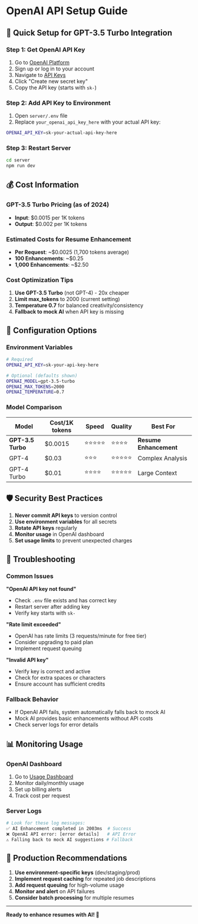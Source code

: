 # OpenAI API Setup Guide

## 🚀 Quick Setup for GPT-3.5 Turbo Integration

### Step 1: Get OpenAI API Key

1. Go to [OpenAI Platform](https://platform.openai.com/)
2. Sign up or log in to your account
3. Navigate to [API Keys](https://platform.openai.com/api-keys)
4. Click "Create new secret key"
5. Copy the API key (starts with `sk-`)

### Step 2: Add API Key to Environment

1. Open `server/.env` file
2. Replace `your_openai_api_key_here` with your actual API key:

```bash
OPENAI_API_KEY=sk-your-actual-api-key-here
```

### Step 3: Restart Server

```bash
cd server
npm run dev
```

## 💰 Cost Information

### GPT-3.5 Turbo Pricing (as of 2024)
- **Input**: $0.0015 per 1K tokens
- **Output**: $0.002 per 1K tokens

### Estimated Costs for Resume Enhancement
- **Per Request**: ~$0.0025 (1,700 tokens average)
- **100 Enhancements**: ~$0.25
- **1,000 Enhancements**: ~$2.50

### Cost Optimization Tips
1. **Use GPT-3.5 Turbo** (not GPT-4) - 20x cheaper
2. **Limit max_tokens** to 2000 (current setting)
3. **Temperature 0.7** for balanced creativity/consistency
4. **Fallback to mock AI** when API key is missing

## 🔧 Configuration Options

### Environment Variables
```bash
# Required
OPENAI_API_KEY=sk-your-api-key-here

# Optional (defaults shown)
OPENAI_MODEL=gpt-3.5-turbo
OPENAI_MAX_TOKENS=2000
OPENAI_TEMPERATURE=0.7
```

### Model Comparison
| Model | Cost/1K tokens | Speed | Quality | Best For |
|-------|----------------|-------|---------|----------|
| **GPT-3.5 Turbo** | $0.0015 | ⭐⭐⭐⭐⭐ | ⭐⭐⭐⭐ | **Resume Enhancement** |
| GPT-4 | $0.03 | ⭐⭐⭐ | ⭐⭐⭐⭐⭐ | Complex Analysis |
| GPT-4 Turbo | $0.01 | ⭐⭐⭐⭐ | ⭐⭐⭐⭐⭐ | Large Context |

## 🛡️ Security Best Practices

1. **Never commit API keys** to version control
2. **Use environment variables** for all secrets
3. **Rotate API keys** regularly
4. **Monitor usage** in OpenAI dashboard
5. **Set usage limits** to prevent unexpected charges

## 🚨 Troubleshooting

### Common Issues

**"OpenAI API key not found"**
- Check `.env` file exists and has correct key
- Restart server after adding key
- Verify key starts with `sk-`

**"Rate limit exceeded"**
- OpenAI has rate limits (3 requests/minute for free tier)
- Consider upgrading to paid plan
- Implement request queuing

**"Invalid API key"**
- Verify key is correct and active
- Check for extra spaces or characters
- Ensure account has sufficient credits

### Fallback Behavior
- If OpenAI API fails, system automatically falls back to mock AI
- Mock AI provides basic enhancements without API costs
- Check server logs for error details

## 📊 Monitoring Usage

### OpenAI Dashboard
1. Go to [Usage Dashboard](https://platform.openai.com/usage)
2. Monitor daily/monthly usage
3. Set up billing alerts
4. Track cost per request

### Server Logs
```bash
# Look for these log messages:
✅ AI Enhancement completed in 2003ms  # Success
❌ OpenAI API error: [error details]   # API Error
⚠️ Falling back to mock AI suggestions # Fallback
```

## 🎯 Production Recommendations

1. **Use environment-specific keys** (dev/staging/prod)
2. **Implement request caching** for repeated job descriptions
3. **Add request queuing** for high-volume usage
4. **Monitor and alert** on API failures
5. **Consider batch processing** for multiple resumes

---

**Ready to enhance resumes with AI! 🚀**
